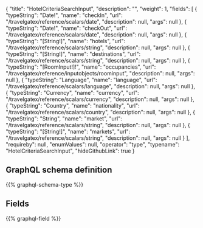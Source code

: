 {
  "title": "HotelCriteriaSearchInput",
  "description": "",
  "weight": 1,
  "fields": [
    {
      "typeString": "Date!",
      "name": "checkIn",
      "url": "/travelgatex/reference/scalars/date",
      "description": null,
      "args": null
    },
    {
      "typeString": "Date!",
      "name": "checkOut",
      "url": "/travelgatex/reference/scalars/date",
      "description": null,
      "args": null
    },
    {
      "typeString": "[String!]",
      "name": "hotels",
      "url": "/travelgatex/reference/scalars/string",
      "description": null,
      "args": null
    },
    {
      "typeString": "[String!]",
      "name": "destinations",
      "url": "/travelgatex/reference/scalars/string",
      "description": null,
      "args": null
    },
    {
      "typeString": "[RoomInput!]!",
      "name": "occupancies",
      "url": "/travelgatex/reference/inputobjects/roominput",
      "description": null,
      "args": null
    },
    {
      "typeString": "Language",
      "name": "language",
      "url": "/travelgatex/reference/scalars/language",
      "description": null,
      "args": null
    },
    {
      "typeString": "Currency",
      "name": "currency",
      "url": "/travelgatex/reference/scalars/currency",
      "description": null,
      "args": null
    },
    {
      "typeString": "Country",
      "name": "nationality",
      "url": "/travelgatex/reference/scalars/country",
      "description": null,
      "args": null
    },
    {
      "typeString": "String",
      "name": "market",
      "url": "/travelgatex/reference/scalars/string",
      "description": null,
      "args": null
    },
    {
      "typeString": "[String!]",
      "name": "markets",
      "url": "/travelgatex/reference/scalars/string",
      "description": null,
      "args": null
    }
  ],
  "requireby": null,
  "enumValues": null,
  "operator": "type",
  "typename": "HotelCriteriaSearchInput",
  "hideGithubLink": true
}
## GraphQL schema definition

{{% graphql-schema-type %}}

## Fields

{{% graphql-field %}}
